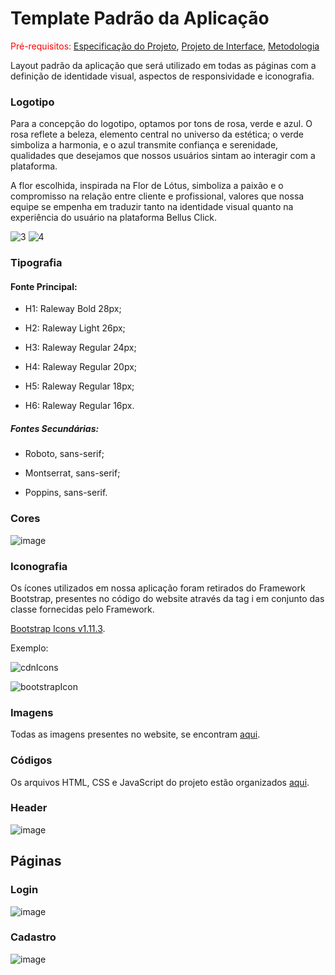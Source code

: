 # Template Padrão da Aplicação

<span style="color:red">Pré-requisitos: <a href="2-Especificação do Projeto.md"> Especificação do Projeto</a></span>, <a href="3-Projeto de Interface.md"> Projeto de Interface</a>, <a href="4-Metodologia.md"> Metodologia</a>

Layout padrão da aplicação que será utilizado em todas as páginas com a definição de identidade visual, aspectos de responsividade e iconografia.


### Logotipo

Para a concepção do logotipo, optamos por tons de rosa, verde e azul. O rosa reflete a beleza, elemento central no universo da estética; o verde simboliza a harmonia, e o azul transmite confiança e serenidade, qualidades que desejamos que nossos usuários sintam ao interagir com a plataforma. 

A flor escolhida, inspirada na Flor de Lótus, simboliza a paixão e o compromisso na relação entre cliente e profissional, valores que nossa equipe se empenha em traduzir tanto na identidade visual quanto na experiência do usuário na plataforma Bellus Click.

![3](https://github.com/user-attachments/assets/319130c5-187e-4f6a-84c0-0f3b8f83f094)
![4](https://github.com/user-attachments/assets/5c1922c7-8ffb-48bd-9b48-6ea03a5d2209)

### Tipografia

#### Fonte Principal:

* H1: Raleway Bold 28px;

* H2: Raleway Light 26px; 

* H3: Raleway Regular 24px;

* H4: Raleway Regular 20px;

* H5: Raleway Regular 18px;

* H6: Raleway Regular 16px.


##### Fontes Secundárias:

 * Roboto, sans-serif;

 * Montserrat, sans-serif;

 * Poppins, sans-serif.

### Cores

![image](https://github.com/user-attachments/assets/3a407f4b-690b-4384-9795-982964e66c7c)

### Iconografia

Os ícones utilizados em nossa aplicação foram retirados do Framework Bootstrap, presentes no código do website através da tag i em conjunto das classe fornecidas pelo Framework.

<a href="https://icons.getbootstrap.com/">Bootstrap Icons v1.11.3</a>.

Exemplo:

![cdnIcons](https://github.com/ICEI-PUC-Minas-PMV-ADS/pmv-ads-2024-1-e1-proj-web-t14-projeto-safebytes/assets/140619083/682c5355-23de-425f-9c57-c97e3b2d2263)

![bootstrapIcon](https://github.com/ICEI-PUC-Minas-PMV-ADS/pmv-ads-2024-1-e1-proj-web-t14-projeto-safebytes/assets/140619083/4a063821-9503-4cd5-83c7-4a2f92de449c)

### Imagens 

Todas as imagens presentes no website, se encontram <a href="Code/mf-dev-backend-2024/wwwroot/Img">aqui</a>.

### Códigos 

Os arquivos HTML, CSS e JavaScript do projeto estão organizados <a href="Code">aqui</a>.

### Header 

![image](https://github.com/user-attachments/assets/fe2f299c-11d0-4832-850b-9fc8f981eb43)


## Páginas 

### Login

![image](https://github.com/user-attachments/assets/220822bb-be6f-4163-bd3b-329b6d7bf328)

### Cadastro 

![image](https://github.com/user-attachments/assets/0d5d2bd0-bf46-4caa-bd6e-3302769dc112)





